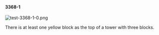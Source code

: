 #### 3368-1
![test-3368-1-0.png](https://github.com/lil-lab/nlvr/raw/master/nlvr/test/images/6/test-3368-1-0.png "test-3368-1-0.png")

There is at least one yellow block as the top of a tower with three blocks.